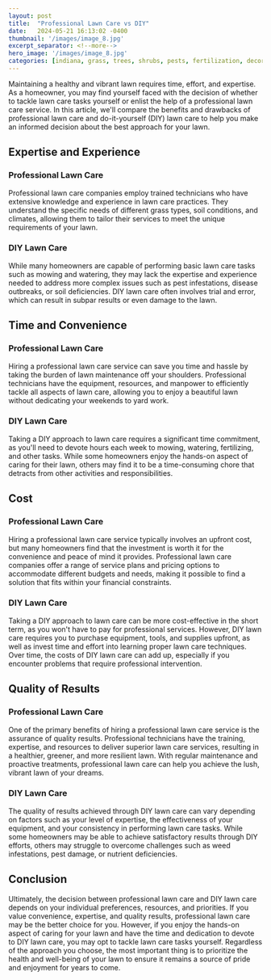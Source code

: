 ```yaml
---
layout: post
title:  "Professional Lawn Care vs DIY"
date:   2024-05-21 16:13:02 -0400
thumbnail: '/images/image_8.jpg'
excerpt_separator: <!--more-->
hero_image: '/images/image_8.jpg'
categories: [indiana, grass, trees, shrubs, pests, fertilization, decoration, curb appeal, garden, flowers, recreation]
---
```

Maintaining a healthy and vibrant lawn requires time, effort, and expertise. <!--more-->As a homeowner, you may find yourself faced with the decision of whether to tackle lawn care tasks yourself or enlist the help of a professional lawn care service. In this article, we'll compare the benefits and drawbacks of professional lawn care and do-it-yourself (DIY) lawn care to help you make an informed decision about the best approach for your lawn.

## Expertise and Experience
### Professional Lawn Care
Professional lawn care companies employ trained technicians who have extensive knowledge and experience in lawn care practices. They understand the specific needs of different grass types, soil conditions, and climates, allowing them to tailor their services to meet the unique requirements of your lawn.

### DIY Lawn Care
While many homeowners are capable of performing basic lawn care tasks such as mowing and watering, they may lack the expertise and experience needed to address more complex issues such as pest infestations, disease outbreaks, or soil deficiencies. DIY lawn care often involves trial and error, which can result in subpar results or even damage to the lawn.

## Time and Convenience
### Professional Lawn Care
Hiring a professional lawn care service can save you time and hassle by taking the burden of lawn maintenance off your shoulders. Professional technicians have the equipment, resources, and manpower to efficiently tackle all aspects of lawn care, allowing you to enjoy a beautiful lawn without dedicating your weekends to yard work.

### DIY Lawn Care
Taking a DIY approach to lawn care requires a significant time commitment, as you'll need to devote hours each week to mowing, watering, fertilizing, and other tasks. While some homeowners enjoy the hands-on aspect of caring for their lawn, others may find it to be a time-consuming chore that detracts from other activities and responsibilities.

## Cost
### Professional Lawn Care
Hiring a professional lawn care service typically involves an upfront cost, but many homeowners find that the investment is worth it for the convenience and peace of mind it provides. Professional lawn care companies offer a range of service plans and pricing options to accommodate different budgets and needs, making it possible to find a solution that fits within your financial constraints.

### DIY Lawn Care
Taking a DIY approach to lawn care can be more cost-effective in the short term, as you won't have to pay for professional services. However, DIY lawn care requires you to purchase equipment, tools, and supplies upfront, as well as invest time and effort into learning proper lawn care techniques. Over time, the costs of DIY lawn care can add up, especially if you encounter problems that require professional intervention.

## Quality of Results
### Professional Lawn Care
One of the primary benefits of hiring a professional lawn care service is the assurance of quality results. Professional technicians have the training, expertise, and resources to deliver superior lawn care services, resulting in a healthier, greener, and more resilient lawn. With regular maintenance and proactive treatments, professional lawn care can help you achieve the lush, vibrant lawn of your dreams.

### DIY Lawn Care
The quality of results achieved through DIY lawn care can vary depending on factors such as your level of expertise, the effectiveness of your equipment, and your consistency in performing lawn care tasks. While some homeowners may be able to achieve satisfactory results through DIY efforts, others may struggle to overcome challenges such as weed infestations, pest damage, or nutrient deficiencies.

## Conclusion
Ultimately, the decision between professional lawn care and DIY lawn care depends on your individual preferences, resources, and priorities. If you value convenience, expertise, and quality results, professional lawn care may be the better choice for you. However, if you enjoy the hands-on aspect of caring for your lawn and have the time and dedication to devote to DIY lawn care, you may opt to tackle lawn care tasks yourself. Regardless of the approach you choose, the most important thing is to prioritize the health and well-being of your lawn to ensure it remains a source of pride and enjoyment for years to come.
